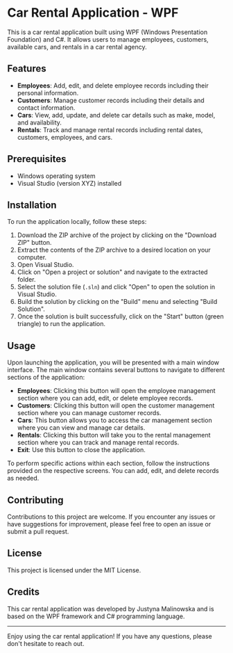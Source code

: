 # Car Rental Application - WPF

This is a car rental application built using WPF (Windows Presentation Foundation) and C#. It allows users to manage employees, customers, available cars, and rentals in a car rental agency.

## Features

- **Employees**: Add, edit, and delete employee records including their personal information.
- **Customers**: Manage customer records including their details and contact information.
- **Cars**: View, add, update, and delete car details such as make, model, and availability.
- **Rentals**: Track and manage rental records including rental dates, customers, employees, and cars.

## Prerequisites

- Windows operating system
- Visual Studio (version XYZ) installed

## Installation

To run the application locally, follow these steps:

1. Download the ZIP archive of the project by clicking on the "Download ZIP" button.
2. Extract the contents of the ZIP archive to a desired location on your computer.
3. Open Visual Studio.
4. Click on "Open a project or solution" and navigate to the extracted folder.
5. Select the solution file (`.sln`) and click "Open" to open the solution in Visual Studio.
6. Build the solution by clicking on the "Build" menu and selecting "Build Solution".
7. Once the solution is built successfully, click on the "Start" button (green triangle) to run the application.

## Usage

Upon launching the application, you will be presented with a main window interface. The main window contains several buttons to navigate to different sections of the application:

- **Employees**: Clicking this button will open the employee management section where you can add, edit, or delete employee records.
- **Customers**: Clicking this button will open the customer management section where you can manage customer records.
- **Cars**: This button allows you to access the car management section where you can view and manage car details.
- **Rentals**: Clicking this button will take you to the rental management section where you can track and manage rental records.
- **Exit**: Use this button to close the application.

To perform specific actions within each section, follow the instructions provided on the respective screens. You can add, edit, and delete records as needed.

## Contributing

Contributions to this project are welcome. If you encounter any issues or have suggestions for improvement, please feel free to open an issue or submit a pull request.

## License

This project is licensed under the MIT License.

## Credits

This car rental application was developed by Justyna Malinowska and is based on the WPF framework and C# programming language.

---

Enjoy using the car rental application! If you have any questions, please don't hesitate to reach out.

